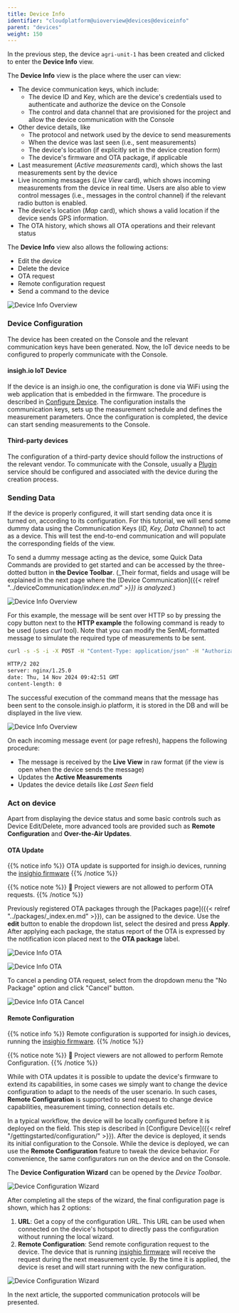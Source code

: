 ```yaml
---
title: Device Info
identifier: "cloudplatform@uioverview@devices@deviceinfo"
parent: "devices"
weight: 150
---
```


In the previous step, the device `agri-unit-1` has been created and clicked to enter the **Device Info** view.

The **Device Info** view is the place where the user can view:

- The device communication keys, which include:
  - The device ID and Key, which are the device's credentials used to authenticate and authorize the device on the Console
  - The control and data channel that are provisioned for the project and allow the device communication with the Console
- Other device details, like
  - The protocol and network used by the device to send measurements
  - When the device was last seen (i.e., sent measurements)
  - The device's location (if explicitly set in the device creation form)
  - The device's firmware and OTA package, if applicable
- Last measurement (_Active measurements_ card), which shows the last measurements sent by the device
- Live incoming messages (_Live View_ card), which shows incoming measurements from the device in real time. Users are also able to view control messages (i.e., messages in the control channel) if the relevant radio button is enabled.
- The device's location (_Map_ card), which shows a valid location if the device sends GPS information.
- The OTA history, which shows all OTA operations and their relevant status

The **Device Info** view also allows the following actions:

- Edit the device
- Delete the device
- OTA request
- Remote configuration request
- Send a command to the device

![Device Info Overview](/images/console_tutorial/device_info_initial.jpg?width=60pc)

### Device Configuration

The device has been created on the Console and the relevant communication keys have been generated. Now, the IoT device needs to be configured to properly communicate with the Console.

#### insigh.io IoT Device

If the device is an insigh.io one, the configuration is done via WiFi using the web application that is embedded in the firmware. The procedure is described in [Configure Device](/gettingstarted/configuration). The configuration installs the communication keys, sets up the measurement schedule and defines the measurement parameters. Once the configuration is completed, the device can start sending measurements to the Console.

#### Third-party devices

The configuration of a third-party device should follow the instructions of the relevant vendor. To communicate with the Console, usually a [Plugin](/cloudplatform/ui/plugins) service should be configured and associated with the device during the creation process.

### Sending Data

If the device is properly configured, it will start sending data once it is turned on, according to its configuration. For this tutorial, we will send some dummy data using the Communication Keys (_ID, Key, Data Channel_) to act as a device. This will test the end-to-end communication and will populate the corresponding fields of the view.

To send a dummy message acting as the device, some Quick Data Commands are provided to get started and can be accessed by the three-dotted button in **the Device Toolbar**. (_Their format, fields and usage will be explained in the next page where the [Device Communication]({{< relref "../deviceCommunication/_index.en.md" >}}) is analyzed._)

![Device Info Overview](/images/console_tutorial/device_info_quick_commands.jpg)

For this example, the message will be sent over HTTP so by pressing the copy button next to the **HTTP example** the following command is ready to be used (uses _curl_ tool). Note that you can modify the SenML-formatted message to simulate the required type of measurements to be sent.

```bash
curl -s -S -i -X POST -H "Content-Type: application/json" -H "Authorization: 6bb7163b-6edd-42b3-8546-c76693bc2f18" https://console.insigh.io/http/channels/c0e19e84-2570-449e-a68b-00f7457d8447/messages/06c80d38-07a0-4f3a-87ed-ee17232cd7e7  -d '[{"bn":"ffffffff-", "n":"test","u":"V","v":1}]'

HTTP/2 202
server: nginx/1.25.0
date: Thu, 14 Nov 2024 09:42:51 GMT
content-length: 0

```

The successful execution of the command means that the message has been sent to the console.insigh.io platform, it is stored in the DB and will be displayed in the live view.

![Device Info Overview](/images/console_tutorial/device_info_populated.jpg?width=60pc)

On each incoming message event (or page refresh), happens the following procedure:

- The message is received by the **Live View** in raw format (if the view is open when the device sends the message)
- Updates the **Active Measurements**
- Updates the device details like _Last Seen_ field

### Act on device

Apart from displaying the device status and some basic controls such as Device Edit/Delete, more advanced tools are provided such as **Remote Configuration** and **Over-the-Air Updates**.

#### OTA Update

{{% notice info %}}
OTA update is supported for insigh.io devices, running the [insighio firmware](https://github.com/insighio/insighioNode)
{{% /notice %}}

{{% notice note %}}
🔐 Project viewers are not allowed to perform OTA requests.
{{% /notice %}}

Previously registered OTA packages through the [Packages page]({{< relref "../packages/_index.en.md" >}}), can be assigned to the device.
Use the **edit** button to enable the dropdown list, select the desired and press **Apply**. After applying each package, the status report of the OTA is expressed by the notification icon placed next to the **OTA package** label.

![Device Info OTA](/images/console_tutorial/device_info_ota_list.jpg)

![Device Info OTA](/images/console_tutorial/device_info_ota_applied.jpg)

To cancel a pending OTA request, select from the dropdown menu the "No Package" option and click "Cancel" button.

![Device Info OTA Cancel](/images/console_tutorial/device_info_ota_cancel.jpg)

#### Remote Configuration

{{% notice info %}}
Remote configuration is supported for insigh.io devices, running the [insighio firmware](https://github.com/insighio/insighioNode).
{{% /notice %}}

{{% notice note %}}
🔐 Project viewers are not allowed to perform Remote Configuration.
{{% /notice %}}

While with OTA updates it is possible to update the device's firmware to extend its capabilities, in some cases we simply want to change the device configuration to adapt to the needs of the user scenario. In such cases, **Remote Configuration** is supported to send request to change device capabilities, measurement timing, connection details etc.

In a typical workflow, the device will be locally configured before it is deployed on the field. This step is described in [Configure Device]({{< relref "/gettingstarted/configuration/" >}}). After the device is deployed, it sends its initial configuration to the Console. While the device is deployed, we can use the **Remote Configuration** feature to tweak the device behavior. For convenience, the same configurators run on the device and on the Console.

The **Device Configuration Wizard** can be opened by the _Device Toolbar_.

![Device Configuration Wizard](/images/console_tutorial/device_info_remote_config_start.jpg)

After completing all the steps of the wizard, the final configuration page is shown, which has 2 options:

1. **URL**: Get a copy of the configuration URL. This URL can be used when connected on the device's hotspot to directly pass the configuration without running the local wizard.
1. **Remote Configuration**: Send remote configuration request to the device. The device that is running [insighio firmware](https://github.com/insighio/insighioNode) will receive the request during the next measurement cycle. By the time it is applied, the device is reset and will start running with the new configuration.

![Device Configuration Wizard](/images/console_tutorial/device_info_remote_config_end.jpg)

In the next article, the supported communication protocols will be presented.
